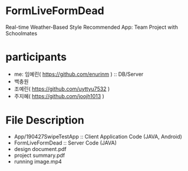 # FormLiveFormDead

Real-time Weather-Based Style Recommended App: Team Project with Schoolmates

# participants

  - me: 임예린( https://github.com/enurinm ) :: DB/Server
  - 백충원
  - 조예린( https://github.com/uyttyu7532 )
  - 주지혜( https://github.com/joojh1013 )

# File Description

- App/190427SwipeTestApp :: Client Application Code (JAVA, Android)
- FormLiveFormDead :: Server Code (JAVA)
- design document.pdf
- project summary.pdf
- running image.mp4

